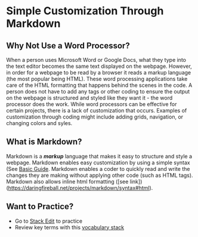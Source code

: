 # Simple Customization Through Markdown

## Why Not Use a Word Processor?
When a person uses Microsoft Word or Google Docs, what they type into the text editor becomes the same text displayed on the webpage. However, in order for a webpage to be read by a browser it reads a markup language (the most popular being HTML). These word processing applications take care of the HTML formatting that happens behind the scenes in the code. A person does not have to add any tags or other coding to ensure the output on the webpage is structured and styled like they want it - the word processor does the work. While word processors can be effective for certain projects, there is a lack of customization that occurs. Examples of customization through coding might include adding grids, navigation, or changing colors and syles.  

## What is Markdown?
Markdown is a ***markup*** language that makes it easy to structure and style a webpage. Markdown enables easy customization by using a simple syntax (See [Basic Guide](https://www.markdownguide.org/basic-syntax/). Markdown enables a coder to quickly read and write the changes they are making without applying other code (such as HTML tags).  Markdown also allows inline html formatting ([see link])(https://daringfireball.net/projects/markdown/syntax#html).

## Want to Practice?  
- Go to [Stack Edit](https://stackedit.io/app#) to practice
- Review key terms with this [vocabulary stack](https://quizlet.com/214935301/markdown-flash-cards/)

